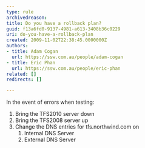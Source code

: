 ```yaml
---
type: rule
archivedreason: 
title: Do you have a rollback plan?
guid: f13a6fd0-9137-4981-a613-3408b36c0229
uri: do-you-have-a-rollback-plan
created: 2009-11-02T22:38:45.0000000Z
authors:
- title: Adam Cogan
  url: https://ssw.com.au/people/adam-cogan
- title: Eric Phan
  url: https://ssw.com.au/people/eric-phan
related: []
redirects: []

---
```




  <p style="margin-right&#58;0px;" dir="ltr">In the event of errors when testing&#58;</p>
<ol>
    <li>Bring the TFS2010 server down </li>
    <li>Bring the TFS2008 server up </li>
    <li>Change the DNS entries for tfs.northwind.com on
    <ol>
        <li>Internal DNS Server </li>
        <li>External DNS Server </li>
    </ol>
    </li>
</ol>

<br><excerpt class='endintro'></excerpt><br>



